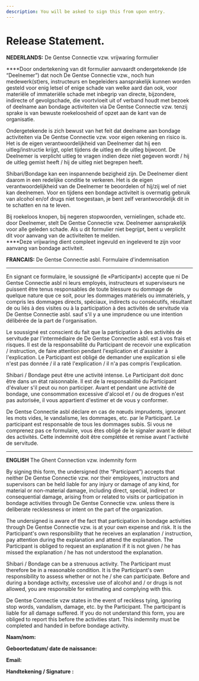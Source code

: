 ```yaml
---
description: You will be asked to sign this from upon entry.
---
```


# Release Statement.

**NEDERLANDS:** De Gentse Connectie vzw. vrijwaring formulier   
  
****Door ondertekening van dit formulier aanvaardt ondergetekende \(de “Deelnemer”\) dat noch De Gentse Connectie vzw., noch hun medewerk\(st\)ers, instructeurs en begeleiders aansprakelijk kunnen worden gesteld voor enig letsel of enige schade van welke aard dan ook, voor materiële of immateriële schade met inbegrip van directe, bijzondere, indirecte of gevolgschade, die voortvloeit uit of verband houdt met bezoek of deelname aan bondage activiteiten via De Gentse Connectie vzw. tenzij sprake is van bewuste roekeloosheid of opzet aan de kant van de organisatie.   


Ondergetekende is zich bewust van het feit dat deelname aan bondage activiteiten via De Gentse Connectie vzw. voor eigen rekening en risico is. Het is de eigen verantwoordelijkheid van Deelnemer dat hij een uitleg/instructie krijgt, oplet tijdens de uitleg en de uitleg bijwoont. De Deelnemer is verplicht uitleg te vragen indien deze niet gegeven wordt / hij de uitleg gemist heeft / hij de uitleg niet begrepen heeft.   


Shibari/Bondage kan een inspannende bezigheid zijn. De Deelnemer dient daarom in een redelijke conditie te verkeren. Het is de eigen verantwoordelijkheid van de Deelnemer te beoordelen of hij/zij wel of niet kan deelnemen. Voor en tijdens een bondage activiteit is overmatig gebruik van alcohol en/of drugs niet toegestaan, je bent zelf verantwoordelijk dit in te schatten en na te leven.  


Bij roekeloos knopen, bij negeren stopwoorden, vernielingen, schade etc. door Deelnemer, stelt De Gentse Connectie vzw. Deelnemer aansprakelijk voor alle geleden schade. Als u dit formulier niet begrijpt, bent u verplicht dit voor aanvang van de activiteiten te melden.   
****Deze vrijwaring dient compleet ingevuld en ingeleverd te zijn voor aanvang van bondage activiteit.   


**FRANCAIS:** De Gentse Connectie asbl. Formulaire d'indemnisation   
****

En signant ce formulaire, le soussigné \(le «Participant»\) accepte que ni De Gentse Connectie asbl ni leurs employés, instructeurs et superviseurs ne puissent être tenus responsables de toute blessure ou dommage de quelque nature que ce soit, pour les dommages matériels ou immatériels, y compris les dommages directs, spéciaux, indirects ou consécutifs, résultant de ou liés à des visites ou à la participation à des activités de servitude via De Gentse Connectie asbl. sauf s'il y a une imprudence ou une intention délibérée de la part de l'organisation.

Le soussigné est conscient du fait que la participation à des activités de servitude par l'intermédiaire de De Gentse Connectie asbl. est à vos frais et risques. Il est de la responsabilité du Participant de recevoir une explication / instruction, de faire attention pendant l'explication et d'assister à l'explication. Le Participant est obligé de demander une explication si elle n'est pas donnée / il a raté l'explication / il n'a pas compris l'explication.

Shibari / Bondage peut être une activité intense. Le Participant doit donc être dans un état raisonnable. Il est de la responsabilité du Participant d'évaluer s'il peut ou non participer. Avant et pendant une activité de bondage, une consommation excessive d'alcool et / ou de drogues n'est pas autorisée, il vous appartient d'estimer et de vous y conformer.

De Gentse Connectie asbl déclare en cas de nœuds imprudents, ignorant les mots vides, le vandalisme, les dommages, etc. par le Participant. Le participant est responsable de tous les dommages subis. Si vous ne comprenez pas ce formulaire, vous êtes obligé de le signaler avant le début des activités. Cette indemnité doit être complétée et remise avant l'activité de servitude.  
****

**ENGLISH** The Ghent Connection vzw. indemnity form 

By signing this form, the undersigned \(the “Participant”\) accepts that neither De Gentse Connectie vzw. nor their employees, instructors and supervisors can be held liable for any injury or damage of any kind, for material or non-material damage, including direct, special, indirect or consequential damage, arising from or related to visits or participation in bondage activities through De Gentse Connectie vzw. unless there is deliberate recklessness or intent on the part of the organization.

The undersigned is aware of the fact that participation in bondage activities through De Gentse Connectie vzw. is at your own expense and risk. It is the Participant's own responsibility that he receives an explanation / instruction, pay attention during the explanation and attend the explanation. The Participant is obliged to request an explanation if it is not given / he has missed the explanation / he has not understood the explanation.

Shibari / Bondage can be a strenuous activity. The Participant must therefore be in a reasonable condition. It is the Participant's own responsibility to assess whether or not he / she can participate. Before and during a bondage activity, excessive use of alcohol and / or drugs is not allowed, you are responsible for estimating and complying with this.

De Gentse Connectie vzw states in the event of reckless tying, ignoring stop words, vandalism, damage, etc. by the Participant. The participant is liable for all damage suffered. If you do not understand this form, you are obliged to report this before the activities start. This indemnity must be completed and handed in before bondage activity.

  
**Naam/nom:**     

**Geboortedatum/ date de naissance:** 

**Email:**               

**Handtekening / Signature :**  


